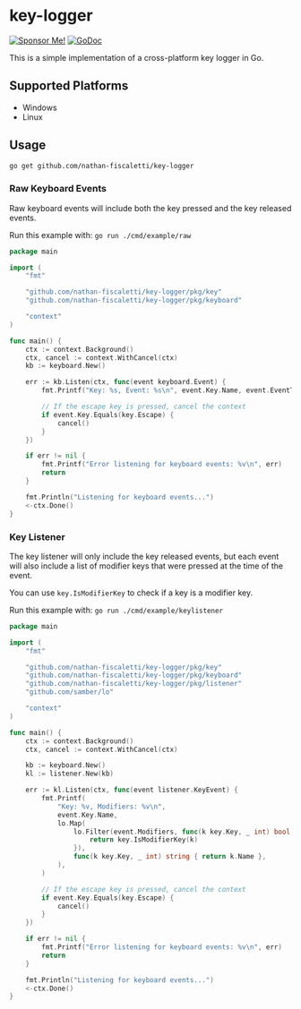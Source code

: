 # key-logger

[![Sponsor Me!](https://img.shields.io/badge/%F0%9F%92%B8-Sponsor%20Me!-blue)](https://github.com/sponsors/nathan-fiscaletti)
[![GoDoc](https://godoc.org/github.com/nathan-fiscaletti/key-logger?status.svg)](https://godoc.org/github.com/nathan-fiscaletti/key-logger)

This is a simple implementation of a cross-platform key logger in Go.

## Supported Platforms

- Windows
- Linux

## Usage

```sh
go get github.com/nathan-fiscaletti/key-logger
```

### Raw Keyboard Events

Raw keyboard events will include both the key pressed and the key released events.

Run this example with: `go run ./cmd/example/raw`
```go
package main

import (
	"fmt"

	"github.com/nathan-fiscaletti/key-logger/pkg/key"
	"github.com/nathan-fiscaletti/key-logger/pkg/keyboard"

	"context"
)

func main() {
	ctx := context.Background()
	ctx, cancel := context.WithCancel(ctx)
	kb := keyboard.New()

	err := kb.Listen(ctx, func(event keyboard.Event) {
		fmt.Printf("Key: %s, Event: %s\n", event.Key.Name, event.EventType)

		// If the escape key is pressed, cancel the context
		if event.Key.Equals(key.Escape) {
			cancel()
		}
	})

	if err != nil {
		fmt.Printf("Error listening for keyboard events: %v\n", err)
		return
	}

	fmt.Println("Listening for keyboard events...")
	<-ctx.Done()
}
```

### Key Listener

The key listener will only include the key released events, but each event will also include a list
of modifier keys that were pressed at the time of the event.

You can use `key.IsModifierKey` to check if a key is a modifier key.

Run this example with: `go run ./cmd/example/keylistener`
```go
package main

import (
	"fmt"

	"github.com/nathan-fiscaletti/key-logger/pkg/key"
	"github.com/nathan-fiscaletti/key-logger/pkg/keyboard"
	"github.com/nathan-fiscaletti/key-logger/pkg/listener"
	"github.com/samber/lo"

	"context"
)

func main() {
	ctx := context.Background()
	ctx, cancel := context.WithCancel(ctx)

	kb := keyboard.New()
	kl := listener.New(kb)

	err := kl.Listen(ctx, func(event listener.KeyEvent) {
		fmt.Printf(
			"Key: %v, Modifiers: %v\n",
			event.Key.Name,
			lo.Map(
				lo.Filter(event.Modifiers, func(k key.Key, _ int) bool {
					return key.IsModifierKey(k)
				}),
				func(k key.Key, _ int) string { return k.Name },
			),
		)

		// If the escape key is pressed, cancel the context
		if event.Key.Equals(key.Escape) {
			cancel()
		}
	})

	if err != nil {
		fmt.Printf("Error listening for keyboard events: %v\n", err)
		return
	}

	fmt.Println("Listening for keyboard events...")
	<-ctx.Done()
}
```
